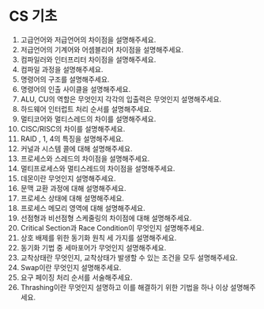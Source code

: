 # CS 기초
1. 고급언어와 저급언어의 차이점을 설명해주세요.
2. 저급언어의 기계어와 어셈블리어 차이점을 설명해주세요.
3. 컴파일러와 인터프리터 차이점을 설명해주세요.
4. 컴파일 과정을 설명해주세요.
5. 명령어의 구조를 설명해주세요.
6. 명령어의 인출 사이클을 설명해주세요.
7. ALU, CU의 역할은 무엇인지 각각의 입출력은 무엇인지 설명해주세요.
8. 하드웨어 인터럽트 처리 순서를 설명해주세요.
9. 멀티코어와 멀티스레드의 차이를 설명해주세요.
10. CISC/RISC의 차이를 설명해주세요.
11. RAID , 1, 4의 특징을 설명해주세요.
12. 커널과 시스템 콜에 대해 설명해주세요.
13. 프로세스와 스레드의 차이점을 설명해주세요.
14. 멀티프로세스와 멀티스레드의 차이점을 설명해주세요.
15. 데몬이란 무엇인지 설명해주세요.
16. 문맥 교환 과정에 대해 설명해주세요.
17. 프로세스 상태에 대해 설명해주세요.
18. 프로세스 메모리 영역에 대해 설명해주세요.
19. 선점형과 비선점형 스케줄링의 차이점에 대해 설명해주세요.
20. Critical Section과 Race Condition이 무엇인지 설명해주세요.
21. 상호 배제를 위한 동기화 원칙 세 가지를 설명해주세요.
22. 동기화 기법 중 세마포어가 무엇인지 설명해주세요.
23. 교착상태란 무엇인지, 교착상태가 발생할 수 있는 조건을 모두 설명해주세요.
24. Swap이란 무엇인지 설명해주세요.
25. 요구 페이징 처리 순서를 서술해주세요.
26. Thrashing이란 무엇인지 설명하고 이를 해결하기 위한 기법을 하나 이상 설명해주세요.